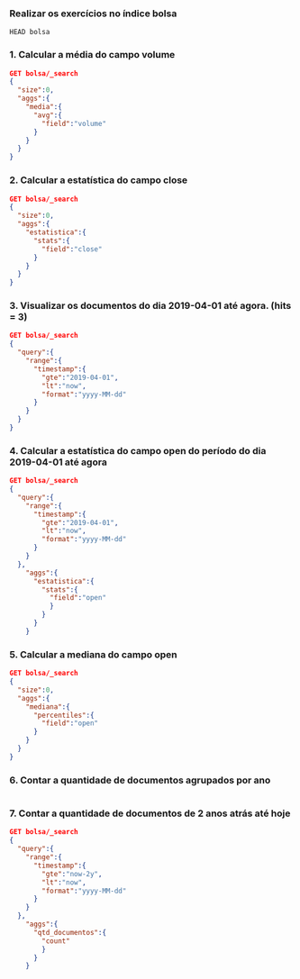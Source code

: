 ### Realizar os exercícios no índice bolsa
```
HEAD bolsa
```
### 1. Calcular a média do campo volume
```json
GET bolsa/_search
{
  "size":0,
  "aggs":{
    "media":{
      "avg":{
        "field":"volume"
      }
    }
  }
}
```
### 2. Calcular a estatística do campo close
```json
GET bolsa/_search
{
  "size":0,
  "aggs":{
    "estatistica":{
      "stats":{
        "field":"close"
      }
    }
  }
}
```
### 3. Visualizar os documentos do dia 2019-04-01 até agora. (hits = 3)
```json
GET bolsa/_search
{
  "query":{
    "range":{
      "timestamp":{
        "gte":"2019-04-01",
        "lt":"now",
        "format":"yyyy-MM-dd"
      }
    }
  }
}
```
### 4. Calcular a estatística do campo open do período do dia 2019-04-01 até agora
```json
GET bolsa/_search
{
  "query":{
    "range":{
      "timestamp":{
        "gte":"2019-04-01",
        "lt":"now",
        "format":"yyyy-MM-dd"
      }
    }
  },
    "aggs":{
      "estatistica":{
        "stats":{
          "field":"open"
          }
        }
      }
    }
```
### 5. Calcular a mediana do campo open
```json
GET bolsa/_search
{
  "size":0,
  "aggs":{
    "mediana":{
      "percentiles":{
        "field":"open"
      }
    }
  }
}
```
### 6. Contar a quantidade de documentos agrupados por ano
```json
```
### 7. Contar a quantidade de documentos de 2 anos atrás até hoje
```json
GET bolsa/_search
{
  "query":{
    "range":{
      "timestamp":{
        "gte":"now-2y",
        "lt":"now",
        "format":"yyyy-MM-dd"
      }
    }
  },
    "aggs":{
      "qtd_documentos":{
        "count"
        }
      }
    }
```
